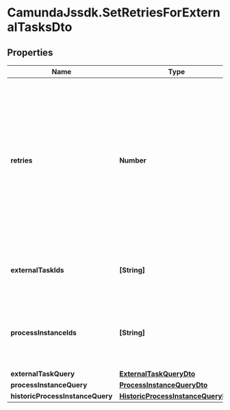 # CamundaJssdk.SetRetriesForExternalTasksDto

## Properties

Name | Type | Description | Notes
------------ | ------------- | ------------- | -------------
**retries** | **Number** | The number of retries to set for the external task.  Must be &gt;&#x3D; 0. If this is 0, an incident is created and the task cannot be fetched anymore unless the retries are increased again. Can not be null. | [optional] 
**externalTaskIds** | **[String]** | The ids of the external tasks to set the number of retries for. | [optional] 
**processInstanceIds** | **[String]** | The ids of process instances containing the tasks to set the number of retries for. | [optional] 
**externalTaskQuery** | [**ExternalTaskQueryDto**](ExternalTaskQueryDto.md) |  | [optional] 
**processInstanceQuery** | [**ProcessInstanceQueryDto**](ProcessInstanceQueryDto.md) |  | [optional] 
**historicProcessInstanceQuery** | [**HistoricProcessInstanceQueryDto**](HistoricProcessInstanceQueryDto.md) |  | [optional] 


